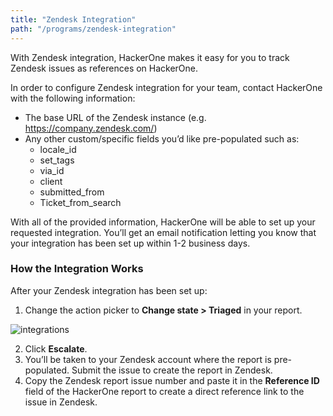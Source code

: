 ```yaml
---
title: "Zendesk Integration"
path: "/programs/zendesk-integration"
---
```


With Zendesk integration, HackerOne makes it easy for you to track Zendesk issues as references on HackerOne.

In order to configure Zendesk integration for your team, contact HackerOne with the following information:  

* The base URL of the Zendesk instance (e.g. https://company.zendesk.com/)
* Any other custom/specific fields you’d like pre-populated such as:
  * locale_id
  * set_tags
  * via_id
  * client
  * submitted_from
  * Ticket_from_search

With all of the provided information, HackerOne will be able to set up your requested integration. You’ll get an email notification letting you know that your integration has been set up within 1-2 business days.

### How the Integration Works
After your Zendesk integration has been set up:
1. Change the action picker to **Change state > Triaged** in your report. 

![integrations](https://github.com/Hacker0x01/docs.hackerone.com/blob/master/docs/programs/images/integrations.png?raw=true)

2. Click **Escalate**.
3. You’ll be taken to your Zendesk account where the report is pre-populated. Submit the issue to create the report in Zendesk.
4. Copy the Zendesk report issue number and paste it in the **Reference ID** field of the HackerOne report to create a direct reference link to the issue in Zendesk.  
